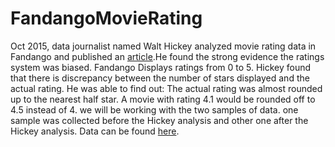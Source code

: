 # FandangoMovieRating
Oct 2015, data journalist named Walt Hickey analyzed movie rating data in Fandango and published an <a href="https://fivethirtyeight.com/features/fandango-movies-ratings/">article</a>.He found the strong evidence the ratings system was biased. Fandango Displays ratings from 0 to 5. Hickey found that there is discrepancy between the number of stars displayed and the actual rating. He was able to find out:
The actual rating was almost rounded up to the nearest half star. A movie with rating 4.1 would be rounded off to 4.5 instead of 4.
we will be working with the two samples of data. one sample was collected before the Hickey analysis and other one after the Hickey analysis. Data can be found <a href="https://github.com/fivethirtyeight/data/tree/master/fandango">here</a>.
